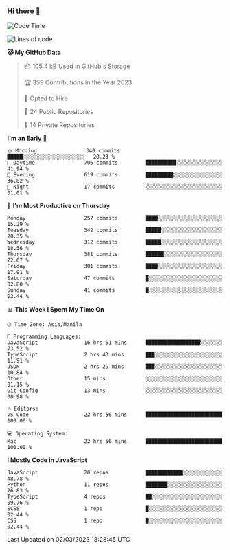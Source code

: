 ### Hi there 👋

<!--START_SECTION:waka-->
![Code Time](http://img.shields.io/badge/Code%20Time-127%20hrs%2038%20mins-blue)

![Lines of code](https://img.shields.io/badge/From%20Hello%20World%20I%27ve%20Written-8.2%20million%20lines%20of%20code-blue)

**🐱 My GitHub Data** 

> 📦 105.4 kB Used in GitHub's Storage 
 > 
> 🏆 359 Contributions in the Year 2023
 > 
> 💼 Opted to Hire
 > 
> 📜 24 Public Repositories 
 > 
> 🔑 14 Private Repositories 
 > 
**I'm an Early 🐤** 

```text
🌞 Morning                340 commits         █████░░░░░░░░░░░░░░░░░░░░   20.23 % 
🌆 Daytime                705 commits         ██████████░░░░░░░░░░░░░░░   41.94 % 
🌃 Evening                619 commits         █████████░░░░░░░░░░░░░░░░   36.82 % 
🌙 Night                  17 commits          ░░░░░░░░░░░░░░░░░░░░░░░░░   01.01 % 
```
📅 **I'm Most Productive on Thursday** 

```text
Monday                   257 commits         ████░░░░░░░░░░░░░░░░░░░░░   15.29 % 
Tuesday                  342 commits         █████░░░░░░░░░░░░░░░░░░░░   20.35 % 
Wednesday                312 commits         █████░░░░░░░░░░░░░░░░░░░░   18.56 % 
Thursday                 381 commits         ██████░░░░░░░░░░░░░░░░░░░   22.67 % 
Friday                   301 commits         ████░░░░░░░░░░░░░░░░░░░░░   17.91 % 
Saturday                 47 commits          █░░░░░░░░░░░░░░░░░░░░░░░░   02.80 % 
Sunday                   41 commits          █░░░░░░░░░░░░░░░░░░░░░░░░   02.44 % 
```


📊 **This Week I Spent My Time On** 

```text
🕑︎ Time Zone: Asia/Manila

💬 Programming Languages: 
JavaScript               16 hrs 51 mins      ██████████████████░░░░░░░   73.52 % 
TypeScript               2 hrs 43 mins       ███░░░░░░░░░░░░░░░░░░░░░░   11.91 % 
JSON                     2 hrs 29 mins       ███░░░░░░░░░░░░░░░░░░░░░░   10.84 % 
Other                    15 mins             ░░░░░░░░░░░░░░░░░░░░░░░░░   01.15 % 
Git Config               13 mins             ░░░░░░░░░░░░░░░░░░░░░░░░░   00.98 % 

🔥 Editors: 
VS Code                  22 hrs 56 mins      █████████████████████████   100.00 % 

💻 Operating System: 
Mac                      22 hrs 56 mins      █████████████████████████   100.00 % 
```

**I Mostly Code in JavaScript** 

```text
JavaScript               20 repos            ████████████░░░░░░░░░░░░░   48.78 % 
Python                   11 repos            ███████░░░░░░░░░░░░░░░░░░   26.83 % 
TypeScript               4 repos             ██░░░░░░░░░░░░░░░░░░░░░░░   09.76 % 
SCSS                     1 repo              █░░░░░░░░░░░░░░░░░░░░░░░░   02.44 % 
CSS                      1 repo              █░░░░░░░░░░░░░░░░░░░░░░░░   02.44 % 
```




 Last Updated on 02/03/2023 18:28:45 UTC
<!--END_SECTION:waka-->
